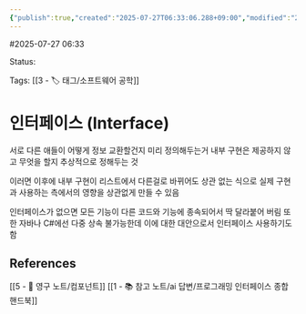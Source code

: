 ```yaml
---
{"publish":true,"created":"2025-07-27T06:33:06.288+09:00","modified":"2025-08-01T00:19:45.522+09:00","cssclasses":""}
---
```


#2025-07-27 06:33

Status: 

Tags: [[3 - 🏷️ 태그/소프트웨어 공학]]

# 인터페이스 (Interface)
서로 다른 애들이 어떻게 정보 교환할건지 미리 정의해두는거
내부 구현은 제공하지 않고 무엇을 할지 추상적으로 정해두는 것

이러면 이후에 내부 구현이 리스트에서 다른걸로 바뀌어도 상관 없는 식으로
실제 구현과 사용하는 측에서의 영향을 상관없게 만들 수 있음

인터페이스가 없으면 모든 기능이 다른 코드와 기능에 종속되어서 딱 달라붙어 버림
또한 자바나 C#에선 다중 상속 불가능한데 이에 대한 대안으로서 인터페이스 사용하기도 함

## References
 [[5 - 💎 영구 노트/컴포넌트]]
 [[1 - 📚 참고 노트/ai 답변/프로그래밍 인터페이스 종합 핸드북]]